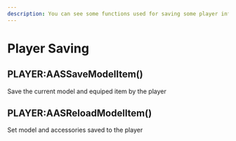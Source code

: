 ```yaml
---
description: You can see some functions used for saving some player informations
---
```


# Player Saving

## PLAYER:AASSaveModelItem()

Save the current model and equiped item by the player

## PLAYER:AASReloadModelItem()

Set model and accessories saved to the player